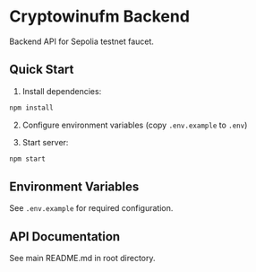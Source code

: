 # Cryptowinufm Backend

Backend API for Sepolia testnet faucet.

## Quick Start

1. Install dependencies:
```bash
npm install
```

2. Configure environment variables (copy `.env.example` to `.env`)

3. Start server:
```bash
npm start
```

## Environment Variables

See `.env.example` for required configuration.

## API Documentation

See main README.md in root directory.

